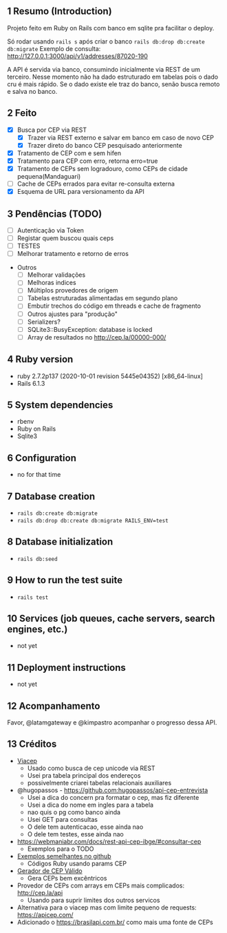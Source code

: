 ## 1 Resumo (Introduction)

Projeto feito em Ruby on Rails com banco em sqlite pra facilitar o deploy.

Só rodar usando `rails s` após criar o banco `rails db:drop db:create db:migrate`
Exemplo de consulta: http://127.0.0.1:3000/api/v1/addresses/87020-190

A API é servida via banco, consumindo inicialmente via REST de um terceiro.
Nesse momento não ha dado estruturado em tabelas pois o dado cru é mais rápido.
Se o dado existe ele traz do banco, senão busca remoto e salva no banco.

## 2 Feito
- [x] Busca por CEP via REST
  - [x] Trazer via REST externo e salvar em banco em caso de novo CEP
  - [x] Trazer direto do banco CEP pesquisado anteriormente
- [x] Tratamento de CEP com e sem hifen
- [x] Tratamento para CEP com erro, retorna erro=true
- [x] Tratamento de CEPs sem logradouro, como CEPs de cidade pequena(Mandaguari)
- [ ] Cache de CEPs errados para evitar re-consulta externa
- [x] Esquema de URL para versionamento da API

## 3 Pendências (TODO)

- [ ] Autenticação via Token
- [ ] Registar quem buscou quais ceps
- [ ] TESTES
- [ ] Melhorar tratamento e retorno de erros
- Outros
  - [ ] Melhorar validações
  - [ ] Melhoras indices
  - [ ] Múltiplos provedores de origem
  - [ ] Tabelas estruturadas alimentadas em segundo plano
  - [ ] Embutir trechos do código em threads e cache de fragmento
  - [ ] Outros ajustes para "produção"
  - [ ] Serializers?
  - [ ] SQLite3::BusyException: database is locked 
  - [ ] Array de resultados no http://cep.la/00000-000/

## 4 Ruby version

- ruby 2.7.2p137 (2020-10-01 revision 5445e04352) [x86_64-linux]
- Rails 6.1.3

## 5 System dependencies

- rbenv
- Ruby on Rails
- Sqlite3 

## 6 Configuration

- no for that time

## 7 Database creation

- `rails db:create db:migrate`
- `rails db:drop db:create db:migrate RAILS_ENV=test`

## 8 Database initialization

- `rails db:seed`

## 9 How to run the test suite

- `rails test`

## 10 Services (job queues, cache servers, search engines, etc.)

- not yet

## 11 Deployment instructions

- not yet

## 12 Acompanhamento

Favor, @latamgateway e @kimpastro acompanhar o progresso dessa API.

## 13 Créditos

- [Viacep](https://viacep.com.br/)
  - Usado como busca de cep unicode via REST
  - Usei pra tabela principal dos endereços
  - possivelmente criarei tabelas relacionais auxiliares
- @hugopassos - https://github.com:hugopassos/api-cep-entrevista
  - Usei a dica do concern pra formatar o cep, mas fiz diferente
  - Usei a dica do nome em ingles para a tabela
  - nao quis o pg como banco ainda
  - Usei GET para consultas
  - O dele tem autenticacao, esse ainda nao
  - O dele tem testes, esse ainda nao
- https://webmaniabr.com/docs/rest-api-cep-ibge/#consultar-cep
  - Exemplos para o TODO
- [Exemplos semelhantes no github](https://github.com/search?l=Ruby&q=params%5B%3Acep%5D&type=Code)
  - Códigos Ruby usando params CEP
- [Gerador de CEP Válido](https://www.geradordecep.com.br/)
  - Gera CEPs bem excêntricos
- Provedor de CEPs com arrays em CEPs mais complicados: http://cep.la/api
  - Usando para suprir limites dos outros servicos
- Alternativa para o viacep mas com limite pequeno de requests: https://apicep.com/
- Adicionado o https://brasilapi.com.br/ como mais uma fonte de CEPs


